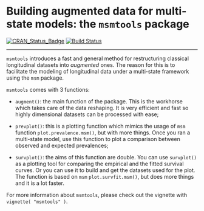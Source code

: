 # Building augmented data for multi-state models: the `msmtools` package

[![CRAN\_Status\_Badge](http://www.r-pkg.org/badges/version/msmtools)](http://cran.r-project.org/package=msmtools)
[![Build Status](https://travis-ci.org/contefranz/msmtools.svg?branch=dev)](https://travis-ci.org/contefranz/msmtools) 

---
`msmtools` introduces a fast and general method for restructuring classical longitudinal datasets
into *augmented* ones. The reason for this is to facilitate the modeling of longitudinal data 
under a multi-state framework using the `msm` package.

`msmtools` comes with 3 functions: 

* `augment()`: the main function of the package. This is the workhorse which takes care of the 
data reshaping. It is very efficient and fast so highly dimensional datasets can be processed
with ease;

* `prevplot()`: this is a plotting function which mimics the usage of `msm` function 
`plot.prevalence.msm()`, but with more things. Once you ran a multi-state model, use this function
to plot a comparison between observed and expected prevalences;

* `survplot()`: the aims of this function are double. You can use `survplot()` as a plotting tool
for comparing the empirical and the fitted survival curves. Or you can use it to build and get 
the datasets used for the plot. The function is based on `msm` `plot.survfit.msm()`, but does
more things and it is a lot faster.

For more information about `msmtools`, please check out the vignette with 
`vignette( "msmtools" )`.
